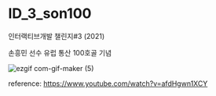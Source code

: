 # ID_3_son100
 인터랙티브개발 챌린지#3 (2021)

손흥민 선수 유럽 통산 100호골 기념

![ezgif com-gif-maker (5)](https://user-images.githubusercontent.com/61869246/173226701-67940c12-08fe-4757-b6d7-7961b36a410f.gif)

reference: https://www.youtube.com/watch?v=afdHgwn1XCY
